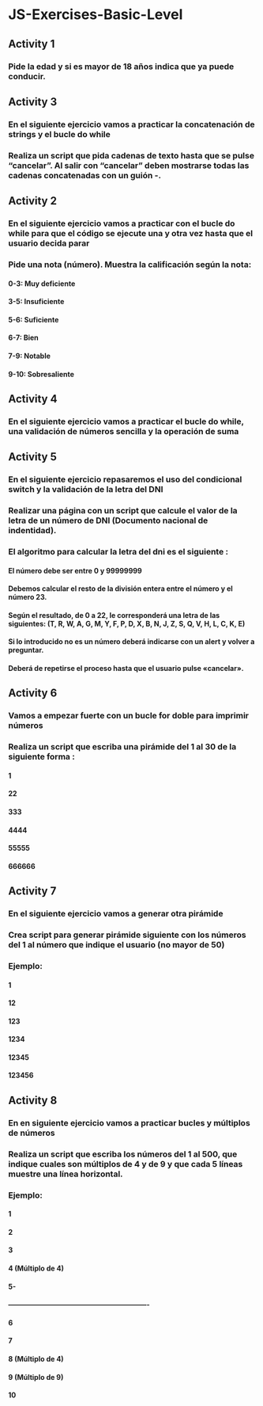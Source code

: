 # JS-Exercises-Basic-Level

## Activity 1

### Pide la edad y si es mayor de 18 años indica que ya puede conducir.

## Activity 3

### En el siguiente ejercicio vamos a practicar la concatenación de strings y el bucle do while

### Realiza un script que pida cadenas de texto hasta que se pulse “cancelar”. Al salir con “cancelar” deben mostrarse todas las cadenas concatenadas con un guión -.

## Activity 2

### En el siguiente ejercicio vamos a practicar con el bucle do while para que el código se ejecute una y otra vez hasta que el usuario decida parar

### Pide una nota (número). Muestra la calificación según la nota:

#### 0-3: Muy deficiente

#### 3-5: Insuficiente

#### 5-6: Suficiente

#### 6-7: Bien

#### 7-9: Notable

#### 9-10: Sobresaliente

## Activity 4

### En el siguiente ejercicio vamos a practicar el bucle do while, una validación de números sencilla y la operación de suma

## Activity 5

### En el siguiente ejercicio repasaremos el uso del condicional switch y la validación de la letra del DNI

### Realizar una página con un script que calcule el valor de la letra de un número de DNI (Documento nacional de indentidad).

### El algoritmo para calcular la letra del dni es el siguiente :

#### El número debe ser entre 0 y 99999999

#### Debemos calcular el resto de la división entera entre el número y el número 23.

#### Según el resultado, de 0 a 22, le corresponderá una letra de las siguientes: (T, R, W, A, G, M, Y, F, P, D, X, B, N, J, Z, S, Q, V, H, L, C, K, E)

#### Si lo introducido no es un número deberá indicarse con un alert y volver a preguntar.

#### Deberá de repetirse el proceso hasta que el usuario pulse «cancelar».

## Activity 6

### Vamos a empezar fuerte con un bucle for doble para imprimir números

### Realiza un script que escriba una pirámide del 1 al 30 de la siguiente forma :

#### 1

#### 22

#### 333

#### 4444

#### 55555

#### 666666

## Activity 7

### En el siguiente ejercicio vamos a generar otra pirámide

### Crea script para generar pirámide siguiente con los números del 1 al número que indique el usuario (no mayor de 50)

### Ejemplo:

#### 1

#### 12

#### 123

#### 1234

#### 12345

#### 123456

## Activity 8

### En en siguiente ejercicio vamos a practicar bucles y múltiplos de números

### Realiza un script que escriba los números del 1 al 500, que indique cuales son múltiplos de 4 y de 9 y que cada 5 líneas muestre una línea horizontal.

### Ejemplo:

#### 1

#### 2

#### 3

#### 4 (Múltiplo de 4)

#### 5-

#### ————————————————————-

#### 6

#### 7

#### 8 (Múltiplo de 4)

#### 9 (Múltiplo de 9)

#### 10
